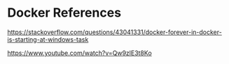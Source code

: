 # Docker References

https://stackoverflow.com/questions/43041331/docker-forever-in-docker-is-starting-at-windows-task

https://www.youtube.com/watch?v=Qw9zlE3t8Ko